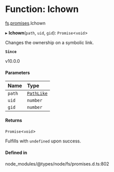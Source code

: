 # Function: lchown

[fs](../modules/fs.md).[promises](../modules/fs.promises.md).lchown

▸ **lchown**(`path`, `uid`, `gid`): `Promise`<`void`\>

Changes the ownership on a symbolic link.

**`Since`**

v10.0.0

#### Parameters

| Name | Type |
| :------ | :------ |
| `path` | [`PathLike`](../types/fs.PathLike.md) |
| `uid` | `number` |
| `gid` | `number` |

#### Returns

`Promise`<`void`\>

Fulfills with `undefined` upon success.

#### Defined in

node_modules/@types/node/fs/promises.d.ts:802
